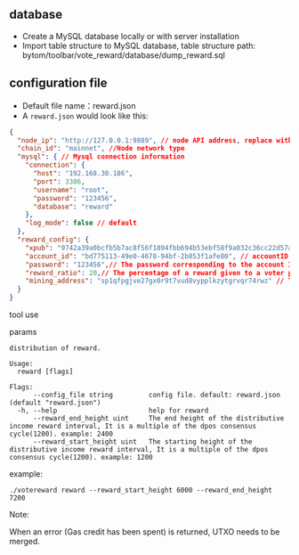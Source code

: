 ## database

- Create a MySQL database locally or with server installation
- Import table structure to MySQL database, table structure path:  bytom/toolbar/vote_reward/database/dump_reward.sql



## configuration file

- Default file name：reward.json
- A `reward.json` would look like this:

```json
{
  "node_ip": "http://127.0.0.1:9889", // node API address, replace with self node  API address
  "chain_id": "mainnet", //Node network type
  "mysql": { // Mysql connection information
    "connection": {
      "host": "192.168.30.186",
      "port": 3306,
      "username": "root",
      "password": "123456",
      "database": "reward"
    },
    "log_mode": false // default
  },
  "reward_config": {
    "xpub": "9742a39a0bcfb5b7ac8f56f1894fbb694b53ebf58f9a032c36cc22d57a06e49e94ff7199063fb7a78190624fa3530f611404b56fc9af91dcaf4639614512cb64", // Node public key (from dashboard Settings), replaced with its own
    "account_id": "bd775113-49e0-4678-94bf-2b853f1afe80", // accountID
    "password": "123456",// The password corresponding to the account ID
    "reward_ratio": 20,// The percentage of a reward given to a voter per block
    "mining_address": "sp1qfpgjve27gx0r9t7vud8vypplkzytgrvqr74rwz" // The address that receives the block reward, use the get-mining- address for mining address, for example, curl -x POST http://127.0.0.1:9889/get-mining-address -d '{}'
  }
}
```



tool use

params

```shell
distribution of reward.

Usage:
  reward [flags]

Flags:
      --config_file string         config file. default: reward.json (default "reward.json")
  -h, --help                       help for reward
      --reward_end_height uint     The end height of the distributive income reward interval, It is a multiple of the dpos consensus cycle(1200). example: 2400
      --reward_start_height uint   The starting height of the distributive income reward interval, It is a multiple of the dpos consensus cycle(1200). example: 1200
```

example:

```shell
./votereward reward --reward_start_height 6000 --reward_end_height 7200
```



Note: 

When an error (Gas credit has been spent) is returned, UTXO needs to be merged.
